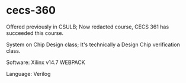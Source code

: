 # cecs-360
Offered previously in CSULB; Now redacted course, CECS 361 has succeeded this course.

System on Chip Design class; It's technically a Design Chip verification class.

Software: Xilinx v14.7 WEBPACK

Language: Verilog
